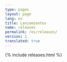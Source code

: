 ```yaml
---
type: pages
layout: page
lang: es
title: Lanzamientos
name: releases
permalink: /es/releases/
version: 1
translated: true
---
```

{% include releases.html %}
